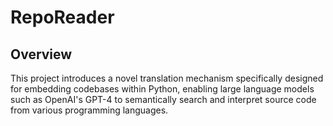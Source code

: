 # RepoReader

## Overview

This project introduces a novel translation mechanism specifically designed for embedding codebases within Python, enabling large language models such as OpenAI's GPT-4 to semantically search and interpret source code from various programming languages.
